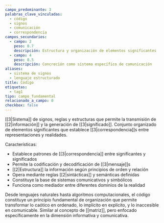 ```yaml
---
campo_predominante: 3
palabras_clave_vinculadas:
  - código
  - signos
  - comunicación
  - correspondencia
campos_secundarios:
  - campo: 2
    peso: 0.7
    descripción: Estructura y organización de elementos significantes
  - campo: 4
    peso: 0.5
    descripción: Concreción como sistema específico de comunicación
aliases:
  - sistema de signos
  - lenguaje estructurado
title: Código
etiquetas:
  - tag1
tipo: campo_fundamental
relacionado_a_campo: 0
checkbox: false
---
```

[[3|Sistema]] de signos, reglas y estructuras que permite la transmisión de [[2|información]] y la generación de [[3|significado]]. Conjunto organizado de elementos significantes que establece [[3|correspondencia]]s entre representaciones y realidades.

Características:
- Establece patrones de [[3|correspondencia]] entre significantes y significados
- Permite la codificación y decodificación de [[3|mensaje]]s
- [[2|Estructura]] la información según principios de orden y relación
- Opera mediante reglas [[2|sintácticas]] y semánticas definidas
- Constituye la base de sistemas comunicativos y simbólicos
- Funciona como mediador entre diferentes dominios de la realidad

Desde lenguajes naturales hasta algoritmos computacionales, el código constituye un principio fundamental de organización que permite transformar lo caótico en ordenado, lo implícito en explícito, y lo inaccesible en comunicable. Similar al concepto de [[matriz]], pero enfocado específicamente en la dimensión informativa y comunicativa.
